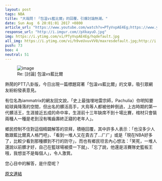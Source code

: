```yaml
---
layout: post
tags: NBA
title: "大哉問！「包溫vs藍比爾」的回覆，引爆討論熱潮。"
date: Sun Aug  6 20:01:01 2017 +0800
article_url: "https://www.youtube.com/watch?v=PTyVvpAE4Eg;https://www.youtube.com/watch?v=h9veUvuvVV0"
response_url: "http://i.imgur.com//pXkayuO.jpg"
img: https://i.ytimg.com/vi/PTyVvpAE4Eg/hqdefault.jpg
all_img: https://i.ytimg.com/vi/h9veUvuvVV0/maxresdefault.jpg;http://i.imgur.com//pXkayuO.jpg
push: 73
boo: 4
neutral: 51
---
```


<figure>
<img src="https://i.ytimg.com/vi/PTyVvpAE4Eg/hqdefault.jpg" alt="image">
<figcaption>
Re: [討論] 包溫vs藍比爾
</figcaption>
</figure>



熱鬧的PTT八卦版，今日出現一篇標題寫著「包溫vs藍比爾」的文章，吸引眾網友紛紛發表意見。

有位名為iammatrix的網友回文說，「史上最強埋地雷宗師，Pachulia）你明知要給球員降落的空間，但出名的髒活高手，大鳥等人都被他幹倒過，上古時期的第一代髒活王，生涯接近五成的命中率，生涯前十三年缺席不到十場比賽，棺材只會裝兩種人一種是老到沒有嘴齒壽終正寢的老年人」。

鄉民控制不住對這個精闢解答的崇拜，積極回覆，其中許多人表示：「也沒多少人敢跟藍比爾真人格鬥吧」、「看到一堆人又在貴古了...ㄏㄏ」或是「現在NBA好多了，比較少看到那種髒到不行的防守」，而也有鄉民坦言內心想法：「笑死，一堆人還說以前髒才好，自己在籃球場被摸一下就」、「忘了說，他還是活賽隊史籃板王哦，我想並不是每個人」，令人激賞。

您心目中的解答，是什麼呢？

<a href = "https://www.ptt.cc/bbs/NBA/M.1502020875.A.459.html">原文連結</a>

